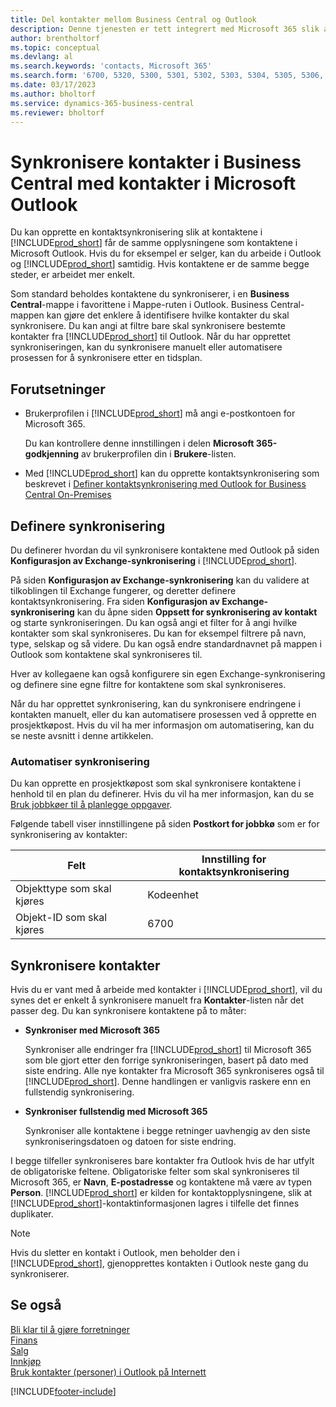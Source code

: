 ```yaml
---
title: Del kontakter mellom Business Central og Outlook
description: Denne tjenesten er tett integrert med Microsoft 365 slik at du kan dele kontakter mellom Outlook og Business Central.
author: brentholtorf
ms.topic: conceptual
ms.devlang: al
ms.search.keywords: 'contacts, Microsoft 365'
ms.search.form: '6700, 5320, 5300, 5301, 5302, 5303, 5304, 5305, 5306, 5307, 5308, 5309, 5310, 5311'
ms.date: 03/17/2023
ms.author: bholtorf
ms.service: dynamics-365-business-central
ms.reviewer: bholtorf
---
```

# Synkronisere kontakter i Business Central med kontakter i Microsoft Outlook

Du kan opprette en kontaktsynkronisering slik at kontaktene i [!INCLUDE[prod_short](includes/prod_short.md)] får de samme opplysningene som kontaktene i Microsoft Outlook. Hvis du for eksempel er selger, kan du arbeide i Outlook og [!INCLUDE[prod_short](includes/prod_short.md)] samtidig. Hvis kontaktene er de samme begge steder, er arbeidet mer enkelt.  

Som standard beholdes kontaktene du synkroniserer, i en **Business Central**-mappe i favorittene i Mappe-ruten i Outlook. Business Central-mappen kan gjøre det enklere å identifisere hvilke kontakter du skal synkronisere. Du kan angi at filtre bare skal synkronisere bestemte kontakter fra [!INCLUDE[prod_short](includes/prod_short.md)] til Outlook. Når du har opprettet synkroniseringen, kan du synkronisere manuelt eller automatisere prosessen for å synkronisere etter en tidsplan.  

## Forutsetninger

- Brukerprofilen i [!INCLUDE[prod_short](includes/prod_short.md)] må angi e-postkontoen for Microsoft 365.

  Du kan kontrollere denne innstillingen i delen **Microsoft 365-godkjenning** av brukerprofilen din i **Brukere**-listen.
- Med [!INCLUDE[prod_short](includes/prod_short.md)] kan du opprette kontaktsynkronisering som beskrevet i [Definer kontaktsynkronisering med Outlook for Business Central On-Premises](admin-contact-sync-setup-onprem.md)

## Definere synkronisering

Du definerer hvordan du vil synkronisere kontaktene med Outlook på siden **Konfigurasjon av Exchange-synkronisering** i [!INCLUDE[prod_short](includes/prod_short.md)]. 

På siden **Konfigurasjon av Exchange-synkronisering** kan du validere at tilkoblingen til Exchange fungerer, og deretter definere kontaktsynkronisering. Fra siden **Konfigurasjon av Exchange-synkronisering** kan du åpne siden **Oppsett for synkronisering av kontakt** og starte synkroniseringen. Du kan også angi et filter for å angi hvilke kontakter som skal synkroniseres. Du kan for eksempel filtrere på navn, type, selskap og så videre. Du kan også endre standardnavnet på mappen i Outlook som kontaktene skal synkroniseres til.  

Hver av kollegaene kan også konfigurere sin egen Exchange-synkronisering og definere sine egne filtre for kontaktene som skal synkroniseres.  

Når du har opprettet synkronisering, kan du synkronisere endringene i kontakten manuelt, eller du kan automatisere prosessen ved å opprette en prosjektkøpost. Hvis du vil ha mer informasjon om automatisering, kan du se neste avsnitt i denne artikkelen.

### Automatiser synkronisering

Du kan opprette en prosjektkøpost som skal synkronisere kontaktene i henhold til en plan du definerer. Hvis du vil ha mer informasjon, kan du se [Bruk jobbkøer til å planlegge oppgaver](admin-job-queues-schedule-tasks.md). 

Følgende tabell viser innstillingene på siden **Postkort for jobbkø** som er for synkronisering av kontakter:

|Felt|Innstilling for kontaktsynkronisering|
|-----|-----|
|Objekttype som skal kjøres|Kodeenhet|
|Objekt-ID som skal kjøres|6700|

## Synkronisere kontakter

Hvis du er vant med å arbeide med kontakter i [!INCLUDE[prod_short](includes/prod_short.md)], vil du synes det er enkelt å synkronisere manuelt fra **Kontakter**-listen når det passer deg. Du kan synkronisere kontaktene på to måter:

* **Synkroniser med Microsoft 365**

  Synkroniser alle endringer fra [!INCLUDE[prod_short](includes/prod_short.md)] til Microsoft 365 som ble gjort etter den forrige synkroniseringen, basert på dato med siste endring. Alle nye kontakter fra Microsoft 365 synkroniseres også til [!INCLUDE[prod_short](includes/prod_short.md)]. Denne handlingen er vanligvis raskere enn en fullstendig synkronisering. 

* **Synkroniser fullstendig med Microsoft 365**

  Synkroniser alle kontaktene i begge retninger uavhengig av den siste synkroniseringsdatoen og datoen for siste endring.  

I begge tilfeller synkroniseres bare kontakter fra Outlook hvis de har utfylt de obligatoriske feltene. Obligatoriske felter som skal synkroniseres til Microsoft 365, er **Navn**, **E-postadresse** og kontaktene må være av typen **Person**. [!INCLUDE[prod_short](includes/prod_short.md)] er kilden for kontaktopplysningene, slik at [!INCLUDE[prod_short](includes/prod_short.md)]-kontaktinformasjonen lagres i tilfelle det finnes duplikater.  

> [!NOTE]
> Hvis du sletter en kontakt i Outlook, men beholder den i [!INCLUDE[prod_short](includes/prod_short.md)], gjenopprettes kontakten i Outlook neste gang du synkroniserer. 

## Se også

[Bli klar til å gjøre forretninger](ui-get-ready-business.md)  
[Finans](finance.md)  
[Salg](sales-manage-sales.md)  
[Innkjøp](purchasing-manage-purchasing.md)  
[Bruk kontakter (personer) i Outlook på Internett](https://support.office.com/article/Using-contacts-People-in-Outlook-on-the-web-1e3438c7-26b2-420c-87de-3cea9d31b5cb?appver=OWB150)  


[!INCLUDE[footer-include](includes/footer-banner.md)]